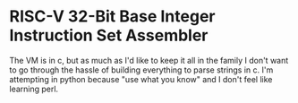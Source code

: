 # RISC-V 32-Bit Base Integer Instruction Set Assembler

The VM is in c, but as much as I'd like to keep it all in the family I don't want to go through the hassle of building everything to parse strings in c.  I'm attempting in python because "use what you know" and I don't feel like learning perl.



